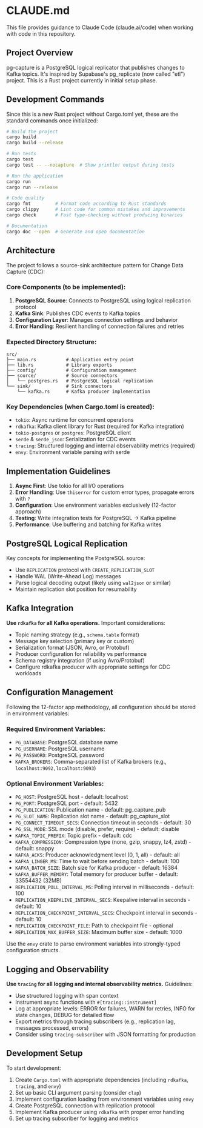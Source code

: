 # CLAUDE.md

This file provides guidance to Claude Code (claude.ai/code) when working with code in this repository.

## Project Overview

pg-capture is a PostgreSQL logical replicator that publishes changes to Kafka topics. It's inspired by Supabase's pg_replicate (now called "etl") project. This is a Rust project currently in initial setup phase.

## Development Commands

Since this is a new Rust project without Cargo.toml yet, these are the standard commands once initialized:

```bash
# Build the project
cargo build
cargo build --release

# Run tests
cargo test
cargo test -- --nocapture  # Show println! output during tests

# Run the application
cargo run
cargo run --release

# Code quality
cargo fmt         # Format code according to Rust standards
cargo clippy      # Lint code for common mistakes and improvements
cargo check       # Fast type-checking without producing binaries

# Documentation
cargo doc --open  # Generate and open documentation
```

## Architecture

The project follows a source-sink architecture pattern for Change Data Capture (CDC):

### Core Components (to be implemented):
1. **PostgreSQL Source**: Connects to PostgreSQL using logical replication protocol
2. **Kafka Sink**: Publishes CDC events to Kafka topics
3. **Configuration Layer**: Manages connection settings and behavior
4. **Error Handling**: Resilient handling of connection failures and retries

### Expected Directory Structure:
```
src/
├── main.rs           # Application entry point
├── lib.rs            # Library exports
├── config/           # Configuration management
├── source/           # Source connectors
│   └── postgres.rs   # PostgreSQL logical replication
└── sink/             # Sink connectors
    └── kafka.rs      # Kafka producer implementation
```

### Key Dependencies (when Cargo.toml is created):
- `tokio`: Async runtime for concurrent operations
- `rdkafka`: Kafka client library for Rust (required for Kafka integration)
- `tokio-postgres` or `postgres`: PostgreSQL client
- `serde` & `serde_json`: Serialization for CDC events
- `tracing`: Structured logging and internal observability metrics (required)
- `envy`: Environment variable parsing with serde

## Implementation Guidelines

1. **Async First**: Use tokio for all I/O operations
2. **Error Handling**: Use `thiserror` for custom error types, propagate errors with `?`
3. **Configuration**: Use environment variables exclusively (12-factor approach)
4. **Testing**: Write integration tests for PostgreSQL → Kafka pipeline
5. **Performance**: Use buffering and batching for Kafka writes

## PostgreSQL Logical Replication

Key concepts for implementing the PostgreSQL source:
- Use `REPLICATION` protocol with `CREATE_REPLICATION_SLOT`
- Handle WAL (Write-Ahead Log) messages
- Parse logical decoding output (likely using `wal2json` or similar)
- Maintain replication slot position for resumability

## Kafka Integration

**Use `rdkafka` for all Kafka operations.** Important considerations:
- Topic naming strategy (e.g., `schema.table` format)
- Message key selection (primary key or custom)
- Serialization format (JSON, Avro, or Protobuf)
- Producer configuration for reliability vs performance
- Schema registry integration (if using Avro/Protobuf)
- Configure rdkafka producer with appropriate settings for CDC workloads

## Configuration Management

Following the 12-factor app methodology, all configuration should be stored in environment variables:

### Required Environment Variables:
- `PG_DATABASE`: PostgreSQL database name
- `PG_USERNAME`: PostgreSQL username
- `PG_PASSWORD`: PostgreSQL password
- `KAFKA_BROKERS`: Comma-separated list of Kafka brokers (e.g., `localhost:9092,localhost:9093`)

### Optional Environment Variables:
- `PG_HOST`: PostgreSQL host - default: localhost
- `PG_PORT`: PostgreSQL port - default: 5432
- `PG_PUBLICATION`: Publication name - default: pg_capture_pub
- `PG_SLOT_NAME`: Replication slot name - default: pg_capture_slot
- `PG_CONNECT_TIMEOUT_SECS`: Connection timeout in seconds - default: 30
- `PG_SSL_MODE`: SSL mode (disable, prefer, require) - default: disable
- `KAFKA_TOPIC_PREFIX`: Topic prefix - default: cdc
- `KAFKA_COMPRESSION`: Compression type (none, gzip, snappy, lz4, zstd) - default: snappy
- `KAFKA_ACKS`: Producer acknowledgment level (0, 1, all) - default: all
- `KAFKA_LINGER_MS`: Time to wait before sending batch - default: 100
- `KAFKA_BATCH_SIZE`: Batch size for Kafka producer - default: 16384
- `KAFKA_BUFFER_MEMORY`: Total memory for producer buffer - default: 33554432 (32MB)
- `REPLICATION_POLL_INTERVAL_MS`: Polling interval in milliseconds - default: 100
- `REPLICATION_KEEPALIVE_INTERVAL_SECS`: Keepalive interval in seconds - default: 10
- `REPLICATION_CHECKPOINT_INTERVAL_SECS`: Checkpoint interval in seconds - default: 10
- `REPLICATION_CHECKPOINT_FILE`: Path to checkpoint file - optional
- `REPLICATION_MAX_BUFFER_SIZE`: Maximum buffer size - default: 1000

Use the `envy` crate to parse environment variables into strongly-typed configuration structs.

## Logging and Observability

**Use `tracing` for all logging and internal observability metrics.** Guidelines:
- Use structured logging with span context
- Instrument async functions with `#[tracing::instrument]`
- Log at appropriate levels: ERROR for failures, WARN for retries, INFO for state changes, DEBUG for detailed flow
- Export metrics through tracing subscribers (e.g., replication lag, messages processed, errors)
- Consider using `tracing-subscriber` with JSON formatting for production

## Development Setup

To start development:
1. Create `Cargo.toml` with appropriate dependencies (including `rdkafka`, `tracing`, and `envy`)
2. Set up basic CLI argument parsing (consider `clap`)
3. Implement configuration loading from environment variables using `envy`
4. Create PostgreSQL connection with replication protocol
5. Implement Kafka producer using `rdkafka` with proper error handling
6. Set up tracing subscriber for logging and metrics